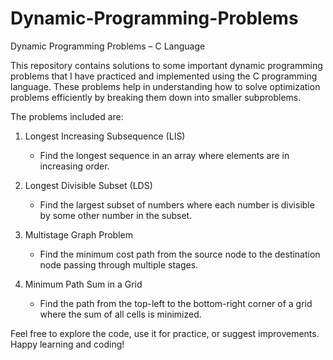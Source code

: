 # Dynamic-Programming-Problems
Dynamic Programming Problems – C Language

This repository contains solutions to some important dynamic programming problems that I have practiced and implemented using the C programming language. These problems help in understanding how to solve optimization problems efficiently by breaking them down into smaller subproblems.

The problems included are:

1. Longest Increasing Subsequence (LIS)
   - Find the longest sequence in an array where elements are in increasing order.

2. Longest Divisible Subset (LDS)
   - Find the largest subset of numbers where each number is divisible by some other number in the subset.

3. Multistage Graph Problem
   - Find the minimum cost path from the source node to the destination node passing through multiple stages.

4. Minimum Path Sum in a Grid
   - Find the path from the top-left to the bottom-right corner of a grid where the sum of all cells is minimized.

Feel free to explore the code, use it for practice, or suggest improvements. Happy learning and coding!
